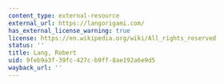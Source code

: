 ```yaml
---
content_type: external-resource
external_url: https://langorigami.com/
has_external_license_warning: true
license: https://en.wikipedia.org/wiki/All_rights_reserved
status: ''
title: Lang, Robert
uid: 9feb9a3f-39fc-427c-b9ff-8ae192a6e9d5
wayback_url: ''
---
```

